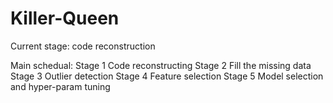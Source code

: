 # Killer-Queen

Current stage: code reconstruction

Main schedual:
Stage 1
Code reconstructing
Stage 2
Fill the missing data
Stage 3
Outlier detection
Stage 4
Feature selection
Stage 5
Model selection and hyper-param tuning
